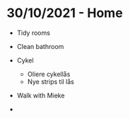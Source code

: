 # 30/10/2021 - Home
- Tidy rooms
* Clean bathroom

* Cykel
	* Oliere cykellås
	* Nye strips til lås

- Walk with Mieke

*

<!-- {BearID:90CEF8F7-537D-4902-A37A-7ED6C57B94B8-37213-0000034B4BD2C886} -->

